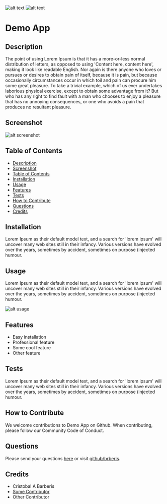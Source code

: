 [comment]: <> (This readme was created by Nodinq Readme Generator)
![alt text](https://img.shields.io/badge/License-MIT-brightgreen)
![alt text](https://img.shields.io/badge/Ver.-1.0.0-blue)

# Demo App


## Description

The point of using Lorem Ipsum is that it has a more-or-less normal distribution of letters, as opposed to using 'Content here, content here', making it look like readable English.
Nor again is there anyone who loves or pursues or desires to obtain pain of itself, because it is pain, but because occasionally circumstances occur in which toil and pain can procure him some great pleasure. To take a trivial example, which of us ever undertakes laborious physical exercise, except to obtain some advantage from it? But who has any right to find fault with a man who chooses to enjoy a pleasure that has no annoying consequences, or one who avoids a pain that produces no resultant pleasure.

## Screenshot

![alt screenshot](https://inertiajs.com/pingcrm.png)

## Table of Contents

  - [Description](#description)
  - [Screenshot](#screenshot)
  - [Table of Contents](#table-of-contents)
  - [Installation](#installation)
  - [Usage](#usage)
  - [Features](#features)
  - [Tests](#tests)
  - [How to Contribute](#how-to-contribute)
  - [Questions](#questions)
  - [Credits](#credits)

## Installation

Lorem Ipsum as their default model text, and a search for 'lorem ipsum' will uncover many web sites still in their infancy. Various versions have evolved over the years, sometimes by accident, sometimes on purpose (injected humour.

## Usage

Lorem Ipsum as their default model text, and a search for 'lorem ipsum' will uncover many web sites still in their infancy. Various versions have evolved over the years, sometimes by accident, sometimes on purpose (injected humour.

![alt usage](https://windows-cdn.softpedia.com/screenshots/Dummy-File-Maker-Software_1.png)

## Features

- Easy installation
- Professional feature
- Some cool feature
- Other feature

## Tests

Lorem Ipsum as their default model text, and a search for 'lorem ipsum' will uncover many web sites still in their infancy. Various versions have evolved over the years, sometimes by accident, sometimes on purpose (injected humour.

## How to Contribute

We welcome contributions to Demo App on Github. When contributing, please follow our Community Code of Conduct.

## Questions

Please send your questions [here](mailto:shader_blocker0u@icloud.com?subject=[GitHub]%20Demo%20App) or visit [github/brberis](https://github.com/brberis).

## Credits

* Cristobal A Barberis
* [Some Contributor](https://github.com)
* Other Contributor